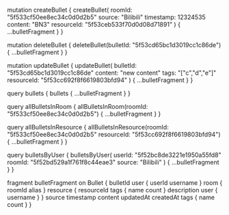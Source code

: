 mutation createBullet {
  createBullet(
    roomId: "5f533cf50ee8ec34c0d0d2b5" 
    source: "Bilibili" 
    timestamp: 12324535 
    content: "BN3"
    resourceId: "5f53ceb533f70d0d08d71891"
  ) {
    ...bulletFragment
  }
}

mutation deleteBullet {
  deleteBullet(bulletId: "5f53cd65bc1d3019cc1c86de") {
    ...bulletFragment
  }
}

mutation updateBullet {
  updateBullet(
    bulletId: "5f53cd65bc1d3019cc1c86de"
    content: "new content"
    tags: "[\"c\",\"d\",\"e\"]"
    resourceId: "5f53cc692f8f6619803bfd94"
  ) {
    ...bulletFragment
  }
}


query bullets {
  bullets {
    ...bulletFragment
  }
}


query allBulletsInRoom {
  allBulletsInRoom(roomId: "5f533cf50ee8ec34c0d0d2b5") {
      ...bulletFragment
  }
}


query allBulletsInResource {
  allBulletsInResource(roomId: "5f533cf50ee8ec34c0d0d2b5" resourceId: "5f53cc692f8f6619803bfd94") {
      ...bulletFragment
  }
}


query bulletsByUser {
  bulletsByUser(
    userId: "5f52bc8de3221e1950a55fd8" 
    roomId: "5f52bd529a1f761f8c44eae3"
    source: "Bilibili"
  ) {
    ...bulletFragment
  }
}




fragment bulletFragment on Bullet {
  bulletId
  user {
    userId
    username
  }
  room {
    roomId
    alias
  }
  resource {
    resourceId
    tags {
      name
      count
    }
    description
    user {
      username
    }
  }
  source
  timestamp
  content
  updatedAt
	createdAt
  tags {
    name
    count
  }
}
